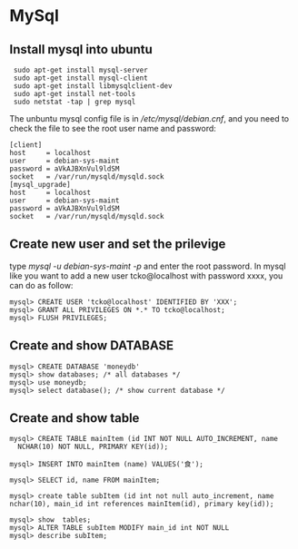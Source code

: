 # MySql

## Install mysql into ubuntu

```text
 sudo apt-get install mysql-server
 sudo apt-get install mysql-client
 sudo apt-get install libmysqlclient-dev
 sudo apt-get install net-tools
 sudo netstat -tap | grep mysql
```

The unbuntu mysql config file is in _/etc/mysql/debian.cnf_, and you need to check the file to see the root user name and password:

```text
[client]
host     = localhost
user     = debian-sys-maint
password = aVkAJBXnVul9ldSM
socket   = /var/run/mysqld/mysqld.sock
[mysql_upgrade]
host     = localhost
user     = debian-sys-maint
password = aVkAJBXnVul9ldSM
socket   = /var/run/mysqld/mysqld.sock
```

## Create new user and set the prilevige

type _mysql -u debian-sys-maint -p_ and enter the root password. In mysql like you want to add a new user tcko@localhost with password xxxx, you can do as follow:

```text
mysql> CREATE USER 'tcko@localhost' IDENTIFIED BY 'XXX';
mysql> GRANT ALL PRIVILEGES ON *.* TO tcko@localhost;
mysql> FLUSH PRIVILEGES;
```

## Create and show DATABASE

```text
mysql> CREATE DATABASE 'moneydb'
mysql> show databases; /* all databases */
mysql> use moneydb; 
mysql> select database(); /* show current database */
```

## Create and show table

```text
mysql> CREATE TABLE mainItem (id INT NOT NULL AUTO_INCREMENT, name 
  NCHAR(10) NOT NULL, PRIMARY KEY(id));

mysql> INSERT INTO mainItem (name) VALUES('食'); 

mysql> SELECT id, name FROM mainItem;

mysql> create table subItem (id int not null auto_increment, name nchar(10), main_id int references mainItem(id), primary key(id));

mysql> show  tables;
mysql> ALTER TABLE subItem MODIFY main_id int NOT NULL
mysql> describe subItem;
```

